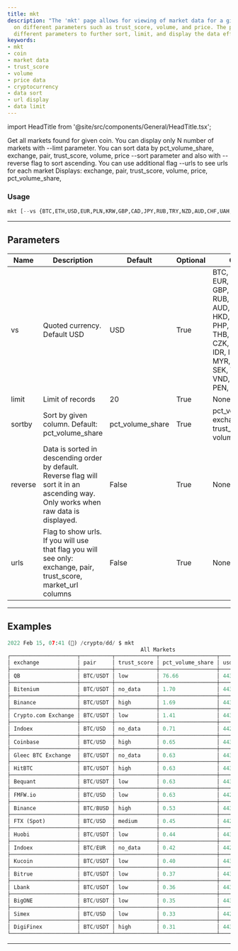 ```yaml
---
title: mkt
description: "The 'mkt' page allows for viewing of market data for a given coin based"
  on different parameters such as trust_score, volume, and price. The page accepts
  different parameters to further sort, limit, and display the data effectively.
keywords:
- mkt
- coin
- market data
- trust_score
- volume
- price data
- cryptocurrency
- data sort
- url display
- data limit
---
```


import HeadTitle from '@site/src/components/General/HeadTitle.tsx';

<HeadTitle title="crypto/dd/mkt - Reference | OpenBB Terminal Docs" />

Get all markets found for given coin. You can display only N number of markets with --limt parameter. You can sort data by pct_volume_share, exchange, pair, trust_score, volume, price --sort parameter and also with --reverse flag to sort ascending. You can use additional flag --urls to see urls for each market Displays: exchange, pair, trust_score, volume, price, pct_volume_share,

### Usage

```python
mkt [--vs {BTC,ETH,USD,EUR,PLN,KRW,GBP,CAD,JPY,RUB,TRY,NZD,AUD,CHF,UAH,HKD,SGD,NGN,PHP,MXN,BRL,THB,CLP,CNY,CZK,DKK,HUF,IDR,ILS,INR,MYR,NOK,PKR,SEK,TWD,ZAR,VND,BOB,COP,PEN,ARS,ISK}] [-l LIMIT] [-s {pct_volume_share,exchange,pair,trust_score,volume,price}] [-r] [-u]
```

---

## Parameters

| Name | Description | Default | Optional | Choices |
| ---- | ----------- | ------- | -------- | ------- |
| vs | Quoted currency. Default USD | USD | True | BTC, ETH, USD, EUR, PLN, KRW, GBP, CAD, JPY, RUB, TRY, NZD, AUD, CHF, UAH, HKD, SGD, NGN, PHP, MXN, BRL, THB, CLP, CNY, CZK, DKK, HUF, IDR, ILS, INR, MYR, NOK, PKR, SEK, TWD, ZAR, VND, BOB, COP, PEN, ARS, ISK |
| limit | Limit of records | 20 | True | None |
| sortby | Sort by given column. Default: pct_volume_share | pct_volume_share | True | pct_volume_share, exchange, pair, trust_score, volume, price |
| reverse | Data is sorted in descending order by default. Reverse flag will sort it in an ascending way. Only works when raw data is displayed. | False | True | None |
| urls | Flag to show urls. If you will use that flag you will see only: exchange, pair, trust_score, market_url columns | False | True | None |


---

## Examples

```python
2022 Feb 15, 07:41 (🦋) /crypto/dd/ $ mkt
                                          All Markets
┌─────────────────────┬──────────┬─────────────┬──────────────────┬───────────┬────────────────┐
│ exchange            │ pair     │ trust_score │ pct_volume_share │ usd_price │ usd_volume     │
├─────────────────────┼──────────┼─────────────┼──────────────────┼───────────┼────────────────┤
│ QB                  │ BTC/USDT │ low         │ 76.66            │ 44335.56  │ 83125013156.79 │
├─────────────────────┼──────────┼─────────────┼──────────────────┼───────────┼────────────────┤
│ Bitenium            │ BTC/USDT │ no_data     │ 1.70             │ 44337.16  │ 1840286891.89  │
├─────────────────────┼──────────┼─────────────┼──────────────────┼───────────┼────────────────┤
│ Binance             │ BTC/USDT │ high        │ 1.69             │ 44340.62  │ 1829582324.62  │
├─────────────────────┼──────────┼─────────────┼──────────────────┼───────────┼────────────────┤
│ Crypto.com Exchange │ BTC/USDT │ low         │ 1.41             │ 44329.00  │ 1524907447.06  │
├─────────────────────┼──────────┼─────────────┼──────────────────┼───────────┼────────────────┤
│ Indoex              │ BTC/USD  │ no_data     │ 0.71             │ 44257.37  │ 767372786.82   │
├─────────────────────┼──────────┼─────────────┼──────────────────┼───────────┼────────────────┤
│ Coinbase            │ BTC/USD  │ high        │ 0.65             │ 44305.95  │ 700692544.59   │
├─────────────────────┼──────────┼─────────────┼──────────────────┼───────────┼────────────────┤
│ Gleec BTC Exchange  │ BTC/USDT │ no_data     │ 0.63             │ 44353.43  │ 681039760.57   │
├─────────────────────┼──────────┼─────────────┼──────────────────┼───────────┼────────────────┤
│ HitBTC              │ BTC/USDT │ high        │ 0.63             │ 44351.01  │ 681002641.50   │
├─────────────────────┼──────────┼─────────────┼──────────────────┼───────────┼────────────────┤
│ Bequant             │ BTC/USDT │ low         │ 0.63             │ 44331.91  │ 679750799.42   │
├─────────────────────┼──────────┼─────────────┼──────────────────┼───────────┼────────────────┤
│ FMFW.io             │ BTC/USD  │ low         │ 0.63             │ 44205.77  │ 678518719.32   │
├─────────────────────┼──────────┼─────────────┼──────────────────┼───────────┼────────────────┤
│ Binance             │ BTC/BUSD │ high        │ 0.53             │ 44309.66  │ 572365752.88   │
├─────────────────────┼──────────┼─────────────┼──────────────────┼───────────┼────────────────┤
│ FTX (Spot)          │ BTC/USD  │ medium      │ 0.45             │ 44209.00  │ 492815904.21   │
├─────────────────────┼──────────┼─────────────┼──────────────────┼───────────┼────────────────┤
│ Huobi               │ BTC/USDT │ low         │ 0.44             │ 44340.66  │ 479152896.05   │
├─────────────────────┼──────────┼─────────────┼──────────────────┼───────────┼────────────────┤
│ Indoex              │ BTC/EUR  │ no_data     │ 0.42             │ 44250.15  │ 453236652.77   │
├─────────────────────┼──────────┼─────────────┼──────────────────┼───────────┼────────────────┤
│ Kucoin              │ BTC/USDT │ low         │ 0.40             │ 44341.16  │ 436318305.41   │
├─────────────────────┼──────────┼─────────────┼──────────────────┼───────────┼────────────────┤
│ Bitrue              │ BTC/USDT │ low         │ 0.37             │ 44337.33  │ 403067095.03   │
├─────────────────────┼──────────┼─────────────┼──────────────────┼───────────┼────────────────┤
│ Lbank               │ BTC/USDT │ low         │ 0.36             │ 44343.55  │ 385493474.14   │
├─────────────────────┼──────────┼─────────────┼──────────────────┼───────────┼────────────────┤
│ BigONE              │ BTC/USDT │ low         │ 0.35             │ 44334.78  │ 377459785.89   │
├─────────────────────┼──────────┼─────────────┼──────────────────┼───────────┼────────────────┤
│ Simex               │ BTC/USD  │ low         │ 0.33             │ 44237.02  │ 355967120.52   │
├─────────────────────┼──────────┼─────────────┼──────────────────┼───────────┼────────────────┤
│ DigiFinex           │ BTC/USDT │ high        │ 0.31             │ 44394.03  │ 339944185.15   │
└─────────────────────┴──────────┴─────────────┴──────────────────┴───────────┴────────────────┘
```
---
